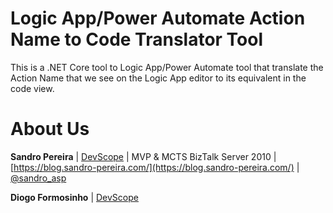 # Logic App/Power Automate Action Name to Code Translator Tool
This is a .NET Core tool to Logic App/Power Automate tool that translate the Action Name that we see on the Logic App editor to its equivalent in the code view. 

# About Us
**Sandro Pereira** | [DevScope](http://www.devscope.net/) | MVP & MCTS BizTalk Server 2010 | [https://blog.sandro-pereira.com/](https://blog.sandro-pereira.com/) | [@sandro_asp](https://twitter.com/sandro_asp)

**Diogo Formosinho** | [DevScope](http://www.devscope.net/)
